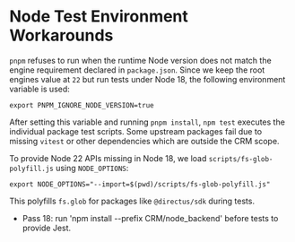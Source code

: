 Node Test Environment Workarounds
================================

`pnpm` refuses to run when the runtime Node version does not match the engine requirement declared in `package.json`. Since we keep the root engines value at `22` but run tests under Node 18, the following environment variable is used:

```
export PNPM_IGNORE_NODE_VERSION=true
```

After setting this variable and running `pnpm install`, `npm test` executes the individual package test scripts. Some upstream packages fail due to missing `vitest` or other dependencies which are outside the CRM scope.

To provide Node 22 APIs missing in Node 18, we load `scripts/fs-glob-polyfill.js` using `NODE_OPTIONS`:

```
export NODE_OPTIONS="--import=$(pwd)/scripts/fs-glob-polyfill.js"
```

This polyfills `fs.glob` for packages like `@directus/sdk` during tests.
- Pass 18: run 'npm install --prefix CRM/node_backend' before tests to provide Jest.
